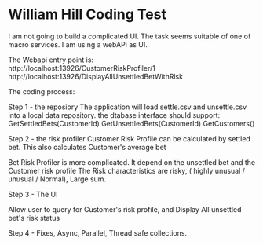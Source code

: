 # William Hill Coding Test


I am not going to build a complicated UI. The task seems suitable of one of macro services. I am using a webAPi as UI.

The Webapi entry point is:  
http://localhost:13926/CustomerRiskProfiler/1  
http://localhost:13926/DisplayAllUnsettledBetWithRisk


The coding process:

Step 1 - the reposiory
The application will load settle.csv and unsettle.csv into a local data repository.
the dtabase interface should support:
GetSettledBets(CustomerId)
GetUnsettledBets(CustomerId)
GetCustomers()

Step 2 - the risk profiler
Customer Risk Profile can be calculated by settled bet.
This also calculates Customer's average bet
 
Bet Risk Profiler is more complicated. It depend on the unsettled bet and the Customer risk profile
The Risk characteristics are risky,  ( highly unusual /  unusual / Normal), Large sum. 
  
Step 3 - The UI
 
 Allow user to query for Customer's risk profile, and Display All unsettled bet's risk status 

Step 4 - Fixes, Async, Parallel, Thread safe collections.
 
  